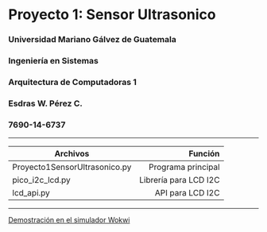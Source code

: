 # Proyecto 1: Sensor Ultrasonico
### Universidad Mariano Gálvez de Guatemala
### Ingeniería en Sistemas
### Arquitectura de Computadoras 1
### Esdras W. Pérez C.
### 7690-14-6737
---
| Archivos                      | Función               |
| ----------------------------- | --------------------:|
| Proyecto1SensorUltrasonico.py | Programa principal    |
| pico_i2c_lcd.py               | Librería para LCD I2C |
| lcd_api.py                    | API para LCD I2C      |
---
[Demostración en el simulador Wokwi](https://wokwi.com/projects/392645680432808961 "Demostración en el simulador Wokwi")
